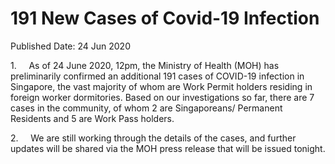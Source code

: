 <html>
    <meta http-equiv="Content-Type" content="text/html; charset=utf-8"/>
    <meta charset="utf-8"/>
    <title>191 New Cases of Covid-19 Infection</title>
    <body><h1>191 New Cases of Covid-19 Infection</h1>
    <p>Published Date: 24 Jun 2020</p> <p>1.&nbsp; &nbsp; &nbsp;As of 24 June 2020, 12pm, the Ministry of Health (MOH) has preliminarily confirmed an additional 191 cases of COVID-19 infection in Singapore, the vast majority of whom are Work Permit holders residing in foreign worker dormitories. Based on our investigations so far, there are 7 cases in the community, of whom 2 are Singaporeans/ Permanent Residents and 5 are Work Pass holders.</p>2.&nbsp; &nbsp; &nbsp;We are still working through the details of the cases, and further updates will be shared via the MOH press release that will be issued tonight.</body>
</html>